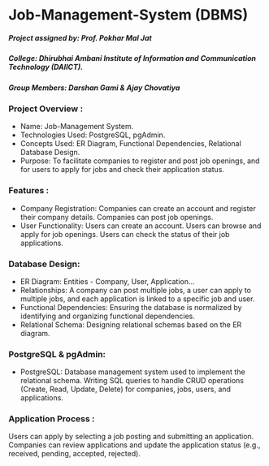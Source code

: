 # Job-Management-System (DBMS)

##### Project assigned by: Prof. Pokhar Mal Jat 
##### College: Dhirubhai Ambani Institute of Information and Communication Technology (DAIICT).
##### Group Members: Darshan Gami & Ajay Chovatiya

### Project Overview :
* Name: Job-Management System.
* Technologies Used: PostgreSQL, pgAdmin.
* Concepts Used: ER Diagram, Functional Dependencies, Relational Database Design.
* Purpose: To facilitate companies to register and post job openings, and for users to apply for jobs and check their application status.

### Features :
* Company Registration: Companies can create an account and register their company details. Companies can post job openings.
* User Functionality: Users can create an account. Users can browse and apply for job openings. Users can check the status of their job applications.

### Database Design:
* ER Diagram: Entities - Company, User, Application...
* Relationships: A company can post multiple jobs, a user can apply to multiple jobs, and each application is linked to a specific job and user.
* Functional Dependencies: Ensuring the database is normalized by identifying and organizing functional dependencies.
* Relational Schema: Designing relational schemas based on the ER diagram.

### PostgreSQL & pgAdmin:
* PostgreSQL: Database management system used to implement the relational schema. Writing SQL queries to handle CRUD operations (Create, Read, Update, Delete) for companies, jobs, users, and applications.

### Application Process :
Users can apply by selecting a job posting and submitting an application. Companies can review applications and update the application status (e.g., received, pending, accepted, rejected).
